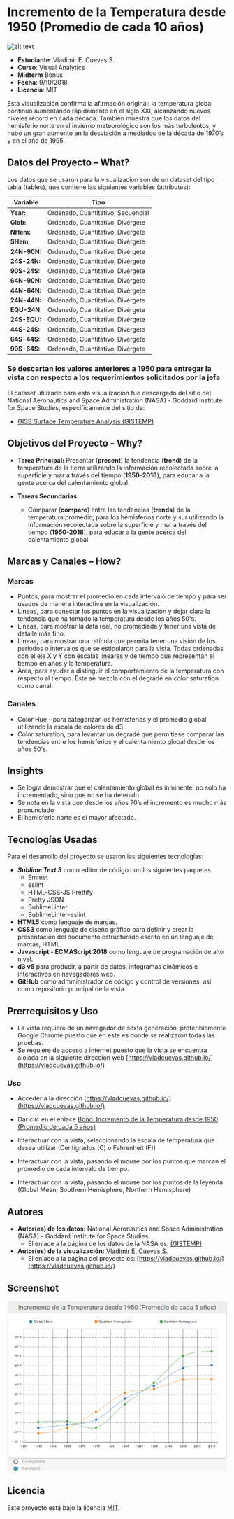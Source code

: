 # Incremento de la Temperatura desde 1950 (Promedio de cada 10 años)

![alt text](https://c1.staticflickr.com/3/2922/14141611115_7bcfdc2ab0_c.jpg)

- **Estudiante**: Vladimir E. Cuevas S.
- **Curso**: Visual Analytics
- **Midterm** Bonus
- **Fecha**: 9/10/2018
- **Licencia**: MIT



Esta visualización confirma la afirmación original: la temperatura global continuó aumentando rápidamente en el siglo XXI, alcanzando nuevos niveles récord en cada década. También muestra que los datos del hemisferio norte en el invierno meteorológico son los más turbulentos, y hubo un gran aumento en la desviación a mediados de la década de 1970’s y en el año de 1995.

## Datos del Proyecto – What?
Los datos que se usaron para la visualización son de un dataset del tipo tabla (tables), que contiene las siguientes variables (attributes):

|Variable |Tipo|
|---------|----|
**Year:**|Ordenado, Cuantitativo, Secuencial
**Glob:**|Ordenado, Cuantitativo, Divérgete
**NHem:**|Ordenado, Cuantitativo, Divérgete
**SHem:**|Ordenado, Cuantitativo, Divérgete
**24N-90N:**|Ordenado, Cuantitativo, Divérgete
**24S-24N:**|Ordenado, Cuantitativo, Divérgete
**90S-24S:**|Ordenado, Cuantitativo, Divérgete
**64N-90N:**|Ordenado, Cuantitativo, Divérgete
**44N-64N:**|Ordenado, Cuantitativo, Divérgete
**24N-44N:**|Ordenado, Cuantitativo, Divérgete
**EQU-24N:**|Ordenado, Cuantitativo, Divérgete
**24S-EQU:**|Ordenado, Cuantitativo, Divérgete
**44S-24S:**|Ordenado, Cuantitativo, Divérgete
**64S-44S:**|Ordenado, Cuantitativo, Divérgete
**90S-64S:**|Ordenado, Cuantitativo, Divérgete

### **Se descartan los valores anteriores a 1950 para entregar la vista con respecto a los requerimientos solicitados por la jefa**

El dataset utilizado para esta visualización fue descargado del sitio del National Aeronautics and Space Administration (NASA) - Goddard Institute for Space Studies, específicamente del sitio de:

- [GISS Surface Temperature Analysis (GISTEMP)](https://data.giss.nasa.gov/gistemp/)

## Objetivos del Proyecto - Why?
- **Tarea Principal:** Presentar (**present**) la tendencia (**trend**) de la temperatura de la tierra utilizando la información recolectada sobre la superficie y mar a través del tiempo (**1950-2018**), para educar a la gente acerca del calentamiento global.

- **Tareas Secundarias:**

	- Comparar (**compare**) entre las tendencias (**trends**) de la temperatura promedio, para los hemisferios norte y sur utilizando la información recolectada sobre la superficie y mar a través del tiempo (**1950-2018**), para educar a la gente acerca del calentamiento global.

## Marcas y Canales – How?

### Marcas

 - Puntos, para mostrar el promedio en cada intervalo de tiempo y para ser usados de manera interactiva en la visualización.
 - Líneas, para conectar los puntos en la visualización y dejar clara la tendencia que ha tomado la temperatura desde los años 50's.
 - Líneas, para mostrar la data real, no promediada y tener una vista de detalle más fino.
 - Líneas, para mostrar una retícula que permita tener una visión de los periodos o intervalos que se estipularon para la vista. Todas ordenadas con el eje X y Y con escalas lineares y de tiempo que representan el tiempo en años y la temperatura.
 - Área, para ayudar a distinguir el comportamiento de la temperatura con respecto al tiempo. Este se mezcla con el degradé en color saturation como canal.

### Canales

- Color Hue - para categorizar los hemisferios y el promedio global, utilizando la escala de colores de d3
- Color saturation, para levantar un degradé que permitiese comparar las tendencias entre los hemisferios y el calentamiento global desde los años 50's.

## Insights

- Se logra demostrar que el calentamiento global es inminente, no solo ha incrementado, sino que no se ha detenido.
- Se nota en la vista que desde los años 70’s el incremento es mucho más pronunciado
- El hemisferio norte es el mayor afectado.

## Tecnologías Usadas
Para el desarrollo del proyecto se usaron las siguientes tecnologías:
-	***Sublime Text 3*** como editor de código con los siguientes paquetes.
	- Emmet
	- eslint
	- HTML-CSS-JS Prettify
	- Pretty JSON
	- SublimeLinter
	- SublimeLinter-eslint
- **HTML5** como lenguaje de marcas.
- **CSS3** como lenguaje de diseño gráfico para definir y crear la presentación del documento estructurado escrito en un lenguaje de marcas, HTML.
- **Javascript - ECMAScript 2018** como lenguaje de programación de alto nivel.
- **d3 v5** para producir, a partir de datos, infogramas dinámicos e interactivos en navegadores web.
- **GitHub** como admministrador de código y control de versiones, así como repositorio principal de la vista.

## Prerrequisitos y Uso

- La vista requiere de un navegador de sexta generación, preferiblemente Google Chrome puesto que en este es donde se realizaron todas las pruebas.
- Se requiere de acceso a internet puesto que la vista se encuentra alojada en la siguiente dirección web [https://vladcuevas.github.io/](https://vladcuevas.github.io/)

### Uso
- Acceder a la dirección [https://vladcuevas.github.io/](https://vladcuevas.github.io/)
- Dar clic en el enlace [Bono: Incremento de la Temperatura desde 1950 (Promedio de cada 5 años)]()
- Interactuar con la vista, seleccionando la escala de temperatura que desea utilizar (Centígrados (C) o Fahrenheit (F))

- Interactuar con la vista, pasando el mouse por los puntos que marcan el promedio de cada intervalo de tiempo.

- Interactuar con la vista, pasando el mouse por los puntos de la leyenda (Global Mean, Southern Hemisphere, Northern Hemisphere)

## Autores
- **Autor(es) de los datos:** National Aeronautics and Space Administration (NASA) - Goddard Institute for Space Studies
	- El enlace a la página de los datos de la NASA es: [(GISTEMP)](https://data.giss.nasa.gov/gistemp/)
- **Autor(es) de la visualización:** [Vladimir E. Cuevas S.](https://github.com/vladcuevas)
	- El enlace a la página del proyecto es: [https://vladcuevas.github.io/](https://vladcuevas.github.io/)

## Screenshot

![alt text](https://raw.githubusercontent.com/vladcuevas/vladcuevas.github.io/master/Bono/img/Capture01.gif)

## Licencia
Este proyecto está bajo la licencia [MIT](https://github.com/vladcuevas/vladcuevas.github.io/blob/master/LICENSE).

